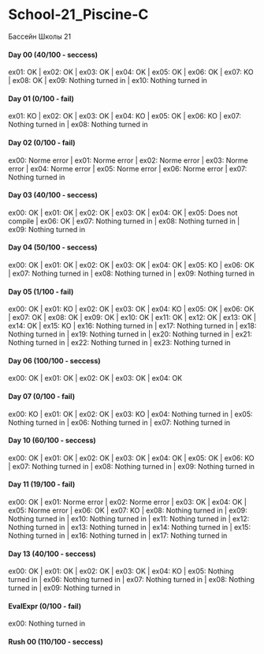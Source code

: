 # School-21_Piscine-C
Бассейн Школы 21

####  Day 00 (40/100 - seccess)
ex01: OK | ex02: OK | ex03: OK | ex04: OK | ex05: OK | ex06: OK | ex07: KO | ex08: OK | ex09: Nothing turned in | ex10: Nothing turned in  
####  Day 01 (0/100 - fail)
ex01: KO | ex02: OK | ex03: OK | ex04: KO | ex05: OK | ex06: KO | ex07: Nothing turned in | ex08: Nothing turned in
####  Day 02 (0/100 - fail)
ex00: Norme error | ex01: Norme error | ex02: Norme error | ex03: Norme error | ex04: Norme error | ex05: Norme error | ex06: Norme error | ex07: Nothing turned in
####  Day 03 (40/100 - seccess)
ex00: OK | ex01: OK | ex02: OK | ex03: OK | ex04: OK | ex05: Does not compile | ex06: OK | ex07: Nothing turned in | ex08: Nothing turned in | ex09: Nothing turned in
####  Day 04 (50/100 - seccess)
ex00: OK | ex01: OK | ex02: OK | ex03: OK | ex04: OK | ex05: KO | ex06: OK | ex07: Nothing turned in | ex08: Nothing turned in | ex09: Nothing turned in
####  Day 05 (1/100 - fail)
ex00: OK | ex01: KO | ex02: OK | ex03: OK | ex04: KO | ex05: OK | ex06: OK | ex07: OK | ex08: OK | ex09: OK | ex10: OK | ex11: OK | ex12: OK | ex13: OK | ex14: OK | ex15: KO | ex16: Nothing turned in | ex17: Nothing turned in | ex18: Nothing turned in | ex19: Nothing turned in | ex20: Nothing turned in | ex21: Nothing turned in | ex22: Nothing turned in | ex23: Nothing turned in
####  Day 06 (100/100 - seccess)
ex00: OK | ex01: OK | ex02: OK | ex03: OK | ex04: OK
####  Day 07 (0/100 - fail)
ex00: KO | ex01: OK | ex02: OK | ex03: KO | ex04: Nothing turned in | ex05: Nothing turned in | ex06: Nothing turned in | ex07: Nothing turned in
####  Day 10 (60/100 - seccess)
ex00: OK | ex01: OK | ex02: OK | ex03: OK | ex04: OK | ex05: OK | ex06: KO | ex07: Nothing turned in | ex08: Nothing turned in | ex09: Nothing turned in
####  Day 11 (19/100 - fail)
ex00: OK | ex01: Norme error | ex02: Norme error | ex03: OK | ex04: OK | ex05: Norme error | ex06: OK | ex07: KO | ex08: Nothing turned in | ex09: Nothing turned in | ex10: Nothing turned in | ex11: Nothing turned in | ex12: Nothing turned in | ex13: Nothing turned in | ex14: Nothing turned in | ex15: Nothing turned in | ex16: Nothing turned in | ex17: Nothing turned in
####  Day 13 (40/100 - seccess)
ex00: OK | ex01: OK | ex02: OK | ex03: OK | ex04: KO | ex05: Nothing turned in | ex06: Nothing turned in | ex07: Nothing turned in | ex08: Nothing turned in | ex09: Nothing turned in
####  EvalExpr (0/100 - fail)
ex00: Nothing turned in
####  Rush 00 (110/100 - seccess)
